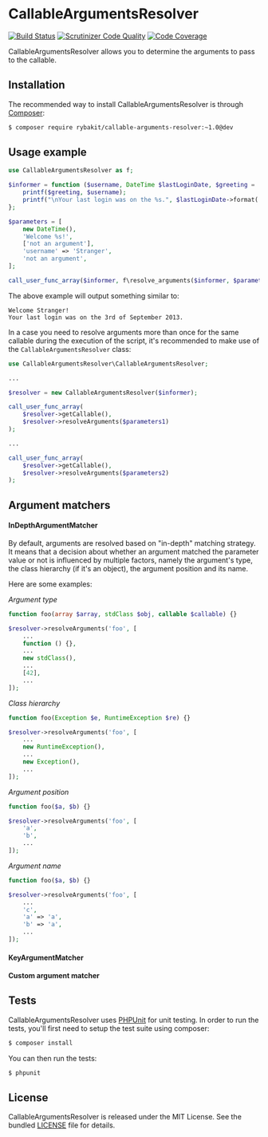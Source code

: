 CallableArgumentsResolver
=========================
[![Build Status](https://secure.travis-ci.org/rybakit/callable-arguments-resolver.png?branch=master)](http://travis-ci.org/rybakit/callable-arguments-resolver)
[![Scrutinizer Code Quality](https://scrutinizer-ci.com/g/rybakit/callable-arguments-resolver/badges/quality-score.png?b=master)](https://scrutinizer-ci.com/g/rybakit/callable-arguments-resolver/?branch=master)
[![Code Coverage](https://scrutinizer-ci.com/g/rybakit/callable-arguments-resolver/badges/coverage.png?b=master)](https://scrutinizer-ci.com/g/rybakit/callable-arguments-resolver/?branch=master)

CallableArgumentsResolver allows you to determine the arguments to pass to the callable.


## Installation

The recommended way to install CallableArgumentsResolver is through [Composer](http://getcomposer.org):

```sh
$ composer require rybakit/callable-arguments-resolver:~1.0@dev
```


## Usage example

```php
use CallableArgumentsResolver as f;

$informer = function ($username, DateTime $lastLoginDate, $greeting = 'Hello %s!') {
    printf($greeting, $username);
    printf("\nYour last login was on the %s.", $lastLoginDate->format('jS \of F Y'));
};

$parameters = [
    new DateTime(),
    'Welcome %s!',
    ['not an argument'],
    'username' => 'Stranger',
    'not an argument',
];

call_user_func_array($informer, f\resolve_arguments($informer, $parameters));
```

The above example will output something similar to:

```
Welcome Stranger!
Your last login was on the 3rd of September 2013.
```

In a case you need to resolve arguments more than once for the same callable during
the execution of the script, it's recommended to make use of the `CallableArgumentsResolver` class:

```php
use CallableArgumentsResolver\CallableArgumentsResolver;

...

$resolver = new CallableArgumentsResolver($informer);

call_user_func_array(
    $resolver->getCallable(),
    $resolver->resolveArguments($parameters1)
);

...

call_user_func_array(
    $resolver->getCallable(),
    $resolver->resolveArguments($parameters2)
);
```


## Argument matchers

#### InDepthArgumentMatcher

By default, arguments are resolved based on "in-depth" matching strategy.
It means that a decision about whether an argument matched the parameter value or not is influenced
by multiple factors, namely the argument's type, the class hierarchy (if it's an object),
the argument position and its name.

Here are some examples:

*Argument type*

```php
function foo(array $array, stdClass $obj, callable $callable) {}

$resolver->resolveArguments('foo', [
    ...
    function () {},
    ...
    new stdClass(),
    ...
    [42],
    ...
]);
```


*Class hierarchy*

```php
function foo(Exception $e, RuntimeException $re) {}

$resolver->resolveArguments('foo', [
    ...
    new RuntimeException(),
    ...
    new Exception(),
    ...
]);
```

*Argument position*

```php
function foo($a, $b) {}

$resolver->resolveArguments('foo', [
    'a',
    'b',
    ...
]);
```

*Argument name*

```php
function foo($a, $b) {}

$resolver->resolveArguments('foo', [
    ...
    'c',
    'a' => 'a',
    'b' => 'a',
    ...
]);
```


#### KeyArgumentMatcher



#### Custom argument matcher



## Tests

CallableArgumentsResolver uses [PHPUnit](http://phpunit.de) for unit testing.
In order to run the tests, you'll first need to setup the test suite using composer:

```sh
$ composer install
```

You can then run the tests:

```sh
$ phpunit
```


## License

CallableArgumentsResolver is released under the MIT License. See the bundled [LICENSE](LICENSE) file for details.
